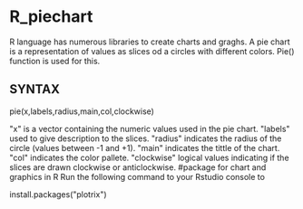 # R_piechart
R language has numerous libraries to create charts and graghs. A pie chart is a representation of values as slices od a circles with different colors. Pie() function is used for this.
## SYNTAX

pie(x,labels,radius,main,col,clockwise)

"x" is a vector containing the numeric values used in the pie chart.
"labels" used to give description to the slices.
"radius" indicates the radius of the circle (values between -1 and +1).
"main" indicates the tittle of the chart.
"col" indicates the color pallete.
"clockwise" logical values indicating if the slices are drawn clockwise or anticlockwise.
#package for chart and graphics in R
Run the following command to your Rstudio console to 

install.packages("plotrix")
